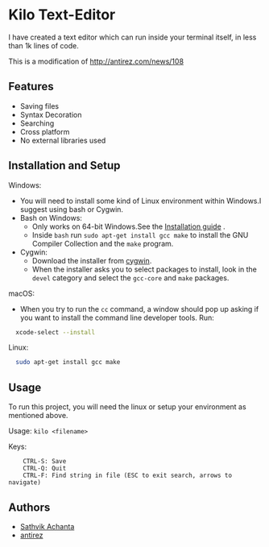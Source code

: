 
# Kilo Text-Editor

I have created a text editor which can run inside your terminal itself, in less than 1k lines of code.


This is a modification of http://antirez.com/news/108 



## Features

- Saving files
- Syntax Decoration
- Searching
- Cross platform
- No external libraries used




## Installation and Setup

Windows:
    
- You will need to install some kind of Linux environment within Windows.I suggest using bash or Cygwin.
- Bash on Windows:
    - Only works on 64-bit Windows.See the [Installation guide](https://learn.microsoft.com/en-us/windows/wsl/install) .
    - Inside ```bash``` run ```sudo apt-get install gcc make``` to install the GNU Compiler Collection and the ```make``` program.
- Cygwin:
    - Download the installer from [cygwin](cygwin.com/install.html).  
    - When the installer asks you to select packages to install, look in the ```devel``` category and select the ```gcc-core``` and ```make``` packages.

macOS:

- When you try to run the ```cc``` command, a window should pop up asking if you want to install the command line developer tools. Run:

```bash
  xcode-select --install
```
Linux:

```bash
  sudo apt-get install gcc make
```


## Usage

To run this project, you will need the linux or setup your environment as mentioned above.

Usage: `kilo <filename>`

Keys:
    
```
    CTRL-S: Save
    CTRL-Q: Quit
    CTRL-F: Find string in file (ESC to exit search, arrows to navigate)

```


## Authors

- [Sathvik Achanta](https://www.github.com/sathvik-lab)
- [antirez](https://github.com/antirez/kilo)



    




